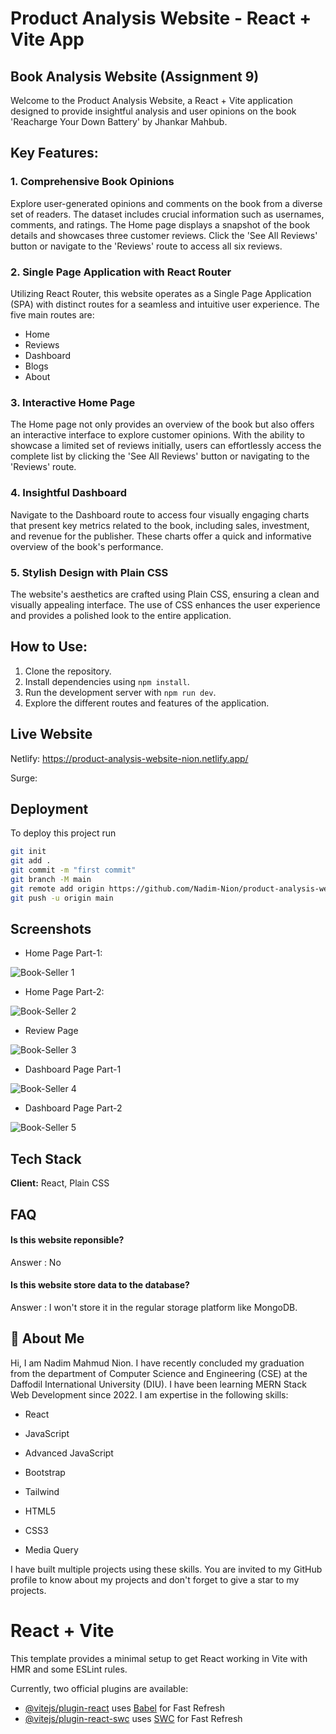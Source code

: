 
# Product Analysis Website - React + Vite App

## Book Analysis Website (Assignment 9)

Welcome to the Product Analysis Website, a React + Vite application designed to provide insightful analysis and user opinions on the book 'Reacharge Your Down Battery' by Jhankar Mahbub.

## Key Features:

### 1. Comprehensive Book Opinions
Explore user-generated opinions and comments on the book from a diverse set of readers. The dataset includes crucial information such as usernames, comments, and ratings. The Home page displays a snapshot of the book details and showcases three customer reviews. Click the 'See All Reviews' button or navigate to the 'Reviews' route to access all six reviews.

### 2. Single Page Application with React Router
Utilizing React Router, this website operates as a Single Page Application (SPA) with distinct routes for a seamless and intuitive user experience. The five main routes are:
   - Home
   - Reviews
   - Dashboard
   - Blogs
   - About

### 3. Interactive Home Page
The Home page not only provides an overview of the book but also offers an interactive interface to explore customer opinions. With the ability to showcase a limited set of reviews initially, users can effortlessly access the complete list by clicking the 'See All Reviews' button or navigating to the 'Reviews' route.

### 4. Insightful Dashboard
Navigate to the Dashboard route to access four visually engaging charts that present key metrics related to the book, including sales, investment, and revenue for the publisher. These charts offer a quick and informative overview of the book's performance.

### 5. Stylish Design with Plain CSS
The website's aesthetics are crafted using Plain CSS, ensuring a clean and visually appealing interface. The use of CSS enhances the user experience and provides a polished look to the entire application.

## How to Use:
1. Clone the repository.
2. Install dependencies using `npm install`.
3. Run the development server with `npm run dev`.
4. Explore the different routes and features of the application.

## Live Website

Netlify:  https://product-analysis-website-nion.netlify.app/ 

Surge:


## Deployment

To deploy this project run

```bash
git init
git add .
git commit -m "first commit"
git branch -M main
git remote add origin https://github.com/Nadim-Nion/product-analysis-website.git
git push -u origin main

```


## Screenshots

* Home Page Part-1:

![Book-Seller 1](https://github.com/Nadim-Nion/product-analysis-website/assets/60613933/dcdc286b-1316-4026-8728-3a6b4c14b3dc)

* Home Page Part-2:

![Book-Seller 2](https://github.com/Nadim-Nion/product-analysis-website/assets/60613933/0cab2e0d-a38e-4918-85c4-ddc01ece2da0)

* Review Page

![Book-Seller 3](https://github.com/Nadim-Nion/product-analysis-website/assets/60613933/5aa39a93-762d-4c06-b6af-2e44174d854d)

* Dashboard Page Part-1

![Book-Seller 4](https://github.com/Nadim-Nion/product-analysis-website/assets/60613933/ba7c59ce-2022-46ba-a4c5-0a1fc71cebf2)

* Dashboard Page Part-2

![Book-Seller 5](https://github.com/Nadim-Nion/product-analysis-website/assets/60613933/25911f16-a14c-4aaf-9ddb-dd1bd896451a)


## Tech Stack

**Client:** React, Plain CSS


## FAQ

#### Is this website reponsible?

Answer : No

#### Is this website store data to the database?

Answer : I won't store it in the regular storage platform like MongoDB.

## 🚀 About Me
Hi, I am Nadim Mahmud Nion. I have recently concluded my graduation from the department of Computer Science and Engineering (CSE) at the Daffodil International University (DIU). I have been learning MERN Stack Web Development since 2022. I am expertise in the following skills:

* React 

* JavaScript

* Advanced JavaScript

* Bootstrap

* Tailwind

* HTML5

* CSS3

* Media Query

I have built multiple projects using these skills. You are invited to my GitHub profile to know about my projects and don't forget to give a star to my projects.


# React + Vite

This template provides a minimal setup to get React working in Vite with HMR and some ESLint rules.

Currently, two official plugins are available:

- [@vitejs/plugin-react](https://github.com/vitejs/vite-plugin-react/blob/main/packages/plugin-react/README.md) uses [Babel](https://babeljs.io/) for Fast Refresh
- [@vitejs/plugin-react-swc](https://github.com/vitejs/vite-plugin-react-swc) uses [SWC](https://swc.rs/) for Fast Refresh
